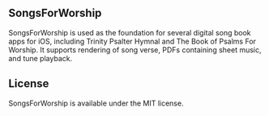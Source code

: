 ## SongsForWorship ##

SongsForWorship is used as the foundation for several digital song book apps for iOS, including Trinity Psalter Hymnal and The Book of Psalms For Worship. It supports rendering of song verse, PDFs containing sheet music, and tune playback. 

## License ##

SongsForWorship is available under the MIT license. 

